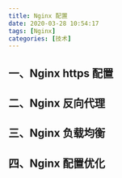 ```yaml
---
title: Nginx 配置
date: 2020-03-28 10:54:17
tags: [Nginx]
categories: [技术]
---
```


## 一、Nginx https 配置
## 二、Nginx 反向代理
## 三、Nginx 负载均衡
## 四、Nginx 配置优化
